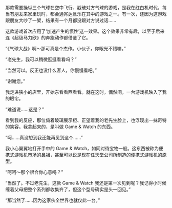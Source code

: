 那款需要操纵三个气球在空中飞行、戳破对方气球的游戏，是我在红白机时代，每当有朋友来家里玩时，都会通宵达旦乐在其中的游戏之一。有一次，还因为这游戏跟朋友大吵了一架，结果有一个月都没跟对方说过话……

这款游戏首次应用了‘加速产生的惯性’这一效果。这个效果非常有趣，以至于后来连《超级马力欧》的奔跑动作都借鉴了它。

“《气球大战》啊～那可真是个杰作。小伙子，你眼光不错嘛。”

“老先生，我可以稍微逛逛看看吗？”

“当然可以。反正也没什么客人，你慢慢看吧。”

“谢谢您。”

我走进狭小的店里，开始东看看西看看。就在这时，偶然间，一台游戏机映入了我的眼帘。

“难道说……这是？”

看到我的反应，那位倚着玻璃展示柜、正望着我的老先生脸上，也浮现出一抹奇特的笑容。我拿起来的，是叫做 Game & Watch 的东西。

“呵……真没想到我还能再见到这个……”

我小心翼翼地打开手中的 Game & Watch，如同对待宝物一般。这东西被称为便携式游戏机市场的鼻祖，甚至可以说是现在任天堂公司所制造的便携式游戏机的原型。

“呵呵～那个很合你心意吗？”

“当然了。不过老先生，这款 Game & Watch 我还是第一次见到呢？我记得小时候缠着父母把整个系列都收集齐了，但这个型号确实是头一回见。”

“那当然了……因为这家伙全世界也就仅此一台。”